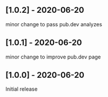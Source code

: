 ## [1.0.2] - 2020-06-20
minor change to pass pub.dev analyzes

## [1.0.1] - 2020-06-20
minor change to improve pub.dev page

## [1.0.0] - 2020-06-20
Initial release
